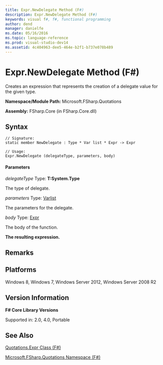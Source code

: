 ```yaml
---
title: Expr.NewDelegate Method (F#)
description: Expr.NewDelegate Method (F#)
keywords: visual f#, f#, functional programming
author: dend
manager: danielfe
ms.date: 05/16/2016
ms.topic: language-reference
ms.prod: visual-studio-dev14
ms.assetid: 4c404963-dee5-464e-b2f1-b737e078b489 
---
```


# Expr.NewDelegate Method (F#)

Creates an expression that represents the creation of a delegate value for the given type.

**Namespace/Module Path:** Microsoft.FSharp.Quotations

**Assembly:** FSharp.Core (in FSharp.Core.dll)


## Syntax

```
// Signature:
static member NewDelegate : Type * Var list * Expr -> Expr

// Usage:
Expr.NewDelegate (delegateType, parameters, body)
```

#### Parameters
*delegateType*
Type: **T:System.Type**


The type of delegate.


*parameters*
Type: [Var](http://msdn.microsoft.com/en-us/library/2b1237f9-d897-4bcf-872a-4a297db3f7b5)[list](http://msdn.microsoft.com/en-us/library/c627b668-477b-4409-91ed-06d7f1b3e4a7)


The parameters for the delegate.


*body*
Type: [Expr](http://msdn.microsoft.com/en-us/library/ed6a2caf-69d4-45c2-ab97-e9b3be9bce65)


The body of the function.



**The resulting expression.**
## Remarks

## Platforms
Windows 8, Windows 7, Windows Server 2012, Windows Server 2008 R2


## Version Information
**F# Core Library Versions**

Supported in: 2.0, 4.0, Portable




## See Also
[Quotations.Expr Class &#40;F&#35;&#41;](Quotations.Expr-Class-%5BFSharp%5D.md)

[Microsoft.FSharp.Quotations Namespace &#40;F&#35;&#41;](Microsoft.FSharp.Quotations-Namespace-%5BFSharp%5D.md)

